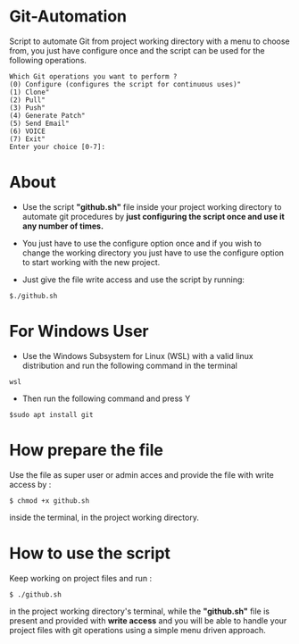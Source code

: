 # Git-Automation
Script to automate Git from project working directory with a menu to choose from, you just have configure once and the script can be used for the following operations.

```
Which Git operations you want to perform ?
(0) Configure (configures the script for continuous uses)"
(1) Clone"
(2) Pull"
(3) Push"
(4) Generate Patch"
(5) Send Email"
(6) VOICE
(7) Exit"
Enter your choice [0-7]:
```

# About

* Use the script **"github.sh"** file inside your project working directory to automate git procedures by **just configuring the script once and use it any number of times.** 
* You just have to use the configure option once and if you wish to change the working directory you just have to use the configure option to start working with the new project.

* Just give the file write access and use the script by running:

```
$./github.sh
```

# For Windows User

* Use the Windows Subsystem for Linux (WSL) with a valid linux distribution and run the following command in the terminal

```
wsl
```
* Then run the following command and press Y

```
$sudo apt install git
```



# How prepare the file

Use the file as super user or admin acces and provide the file with write access by :
```
$ chmod +x github.sh
```
inside the terminal, in the project working directory.

# How to use the script

Keep working on project files and run :
``` 
$ ./github.sh
```
in the project working directory's terminal, while the **"github.sh"** file is present and provided with **write access** and you will be able to handle your project files with git operations using a simple menu driven approach.
